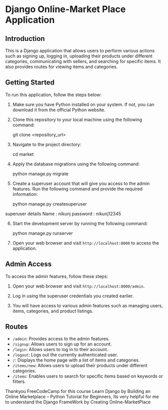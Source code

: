 # Django Online-Market Place Application

## Introduction
This is a Django application that allows users to perform various actions such as signing up, logging in, uploading their products under different categories, communicating with sellers, and searching for specific items. It also provides routes for viewing items and categories.

## Getting Started
To run this application, follow the steps below:

1. Make sure you have Python installed on your system. If not, you can download it from the official Python website.

2. Clone this repository to your local machine using the following command:

    git clone <repository_url>


3. Navigate to the project directory:

    cd market

4. Apply the database migrations using the following command:

    python manage.py migrate


5. Create a superuser account that will give you access to the admin features. Run the following command and provide the required information:

    python manage.py createsuperuser

superuser details 
Name : nikunj
password : nikunj12345



6. Start the development server by running the following command:

    python manage.py runserver


7. Open your web browser and visit `http://localhost:8000` to access the application.

## Admin Access
To access the admin features, follow these steps:

1. Open your web browser and visit `http://localhost:8000/admin`.

2. Log in using the superuser credentials you created earlier.

3. You will have access to various admin features such as managing users, items, categories, and product listings.

## Routes
- `/admin`: Provides access to the admin features.
- `/signup`: Allows users to sign up for an account.
- `/login`: Allows users to log in to their account.
- `/logout`: Logs out the currently authenticated user.
- `/`: Displays the home page with a list of items and categories.
- `/items/new`: Allows users to upload their products under different categories.
- `/items`: Enables users to search for specific items based on keywords or filters.


Thankyou FreeCodeCamp for this course Learn Django by Building an Online Marketplace – Python Tutorial for Beginners, Its very helpful for me to understand the Django FrameWork by Creating Online-MarketPlace

